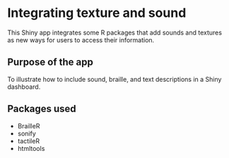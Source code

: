 # Integrating texture and sound

This Shiny app integrates some R packages that add sounds and textures as new 
ways for users to access their information. 

## Purpose of the app

To illustrate how to include sound, braille, and text descriptions in a Shiny 
dashboard.

## Packages used

* BrailleR
* sonify
* tactileR
* htmltools

